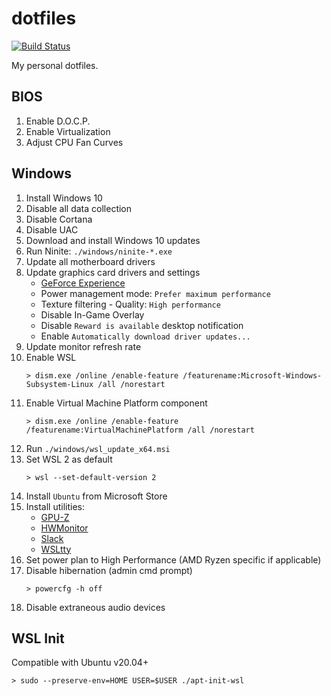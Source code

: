 # dotfiles

[![Build Status](https://travis-ci.org/suitupalex/dotfiles.svg?branch=master)](https://travis-ci.org/suitupalex/dotfiles)

My personal dotfiles.

## BIOS

1. Enable D.O.C.P.
1. Enable Virtualization
1. Adjust CPU Fan Curves

## Windows

1. Install Windows 10
1. Disable all data collection
1. Disable Cortana
1. Disable UAC
1. Download and install Windows 10 updates
1. Run Ninite: `./windows/ninite-*.exe`
1. Update all motherboard drivers
1. Update graphics card drivers and settings
    * [GeForce Experience](https://www.nvidia.com/en-us/geforce/geforce-experience/)
    * Power management mode: `Prefer maximum performance`
    * Texture filtering - Quality: `High performance`
    * Disable In-Game Overlay
    * Disable `Reward is available` desktop notification
    * Enable `Automatically download driver updates...`
1. Update monitor refresh rate
1. Enable WSL
    ```
    > dism.exe /online /enable-feature /featurename:Microsoft-Windows-Subsystem-Linux /all /norestart
    ```
1. Enable Virtual Machine Platform component
    ```
    > dism.exe /online /enable-feature /featurename:VirtualMachinePlatform /all /norestart
    ```
1. Run `./windows/wsl_update_x64.msi`
1. Set WSL 2 as default
    ```
    > wsl --set-default-version 2
    ```
1. Install `Ubuntu` from Microsoft Store
1. Install utilities:
    * [GPU-Z](https://www.techpowerup.com/download/techpowerup-gpu-z/)
    * [HWMonitor](https://www.cpuid.com/softwares/hwmonitor.html)
    * [Slack](https://slack.com/downloads/windows)
    * [WSLtty](https://github.com/mintty/wsltty/releases)
1. Set power plan to High Performance (AMD Ryzen specific if applicable)
1. Disable hibernation (admin cmd prompt)
    ```
    > powercfg -h off
    ```
1. Disable extraneous audio devices

## WSL Init
Compatible with Ubuntu v20.04+

```
> sudo --preserve-env=HOME USER=$USER ./apt-init-wsl
```
